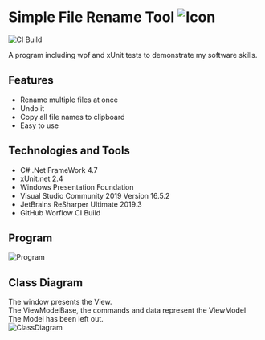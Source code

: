 # Simple File Rename Tool ![Icon](https://raw.githubusercontent.com/PascalSchei/RenameTool/master/ReadMeFiles/Rename.ico)
![CI Build](https://github.com/PascalSchei/RenameTool/workflows/CI%20Build/badge.svg)


A program including wpf and xUnit tests to demonstrate my software skills.

## Features
- Rename multiple files at once
- Undo it
- Copy all file names to clipboard
- Easy to use

## Technologies and Tools
- C# .Net FrameWork 4.7
- xUnit.net 2.4
- Windows Presentation Foundation
- Visual Studio Community 2019 Version 16.5.2
- JetBrains ReSharper Ultimate 2019.3
- GitHub Worflow CI Build

## Program
![Program](https://github.com/PascalSchei/RenameTool/blob/master/ReadMeFiles/FileRenameTool.png)


## Class Diagram

The window presents the View.  
The ViewModelBase, the commands and data represent the ViewModel  
The Model has been left out.  
![ClassDiagram](https://github.com/PascalSchei/RenameTool/blob/master/ReadMeFiles/ClassDiagram.png)
